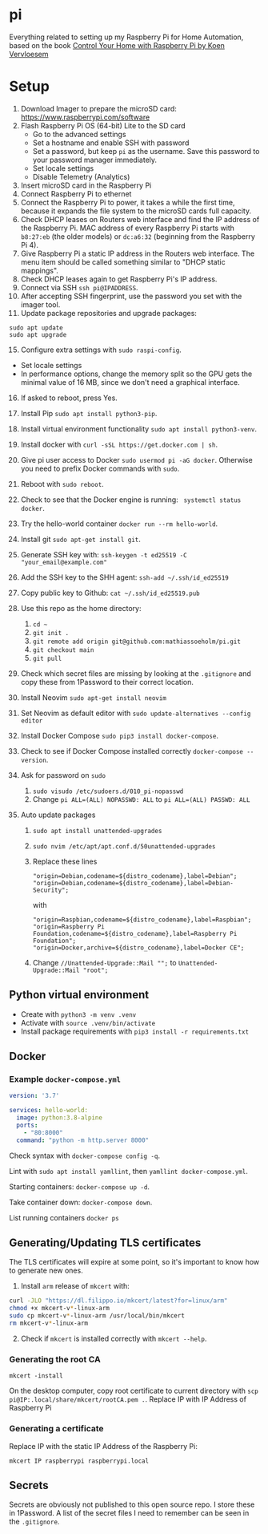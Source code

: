 # pi

Everything related to setting up my Raspberry Pi for Home Automation, based on the book [Control Your Home with Raspberry Pi by Koen Vervloesem](https://koen.vervloesem.eu/books/control-your-home-with-raspberry-pi/)

# Setup

1. Download Imager to prepare the microSD card: https://www.raspberrypi.com/software
2. Flash Raspberry Pi OS (64-bit) Lite to the SD card
   - Go to the advanced settings
   - Set a hostname and enable SSH with password
   - Set a password, but keep `pi` as the username. Save this password to your password manager immediately.
   - Set locale settings
   - Disable Telemetry (Analytics)
3. Insert microSD card in the Raspberry Pi
4. Connect Raspberry Pi to ethernet
5. Connect the Raspberry Pi to power, it takes a while the first time, because it expands the file system to the microSD cards full capacity.
6. Check DHCP leases on Routers web interface and find the IP address of the Raspberry Pi. MAC address of every Raspberry Pi starts with `b8:27:eb` (the older models) or `dc:a6:32` (beginning from the Raspberry Pi 4).
7. Give Raspberry Pi a static IP address in the Routers web interface. The menu item should be called something similar to "DHCP static mappings".
8. Check DHCP leases again to get Raspberry Pi's IP address.
9. Connect via SSH `ssh pi@IPADDRESS`.
10. After accepting SSH fingerprint, use the password you set with the imager tool.
11. Update package repositories and upgrade packages:

```
sudo apt update
sudo apt upgrade
```

15. Configure extra settings with `sudo raspi-config`.

- Set locale settings
- In performance options, change the memory split so the GPU gets the minimal value of 16 MB, since we don't need a graphical interface.

16. If asked to reboot, press Yes.
17. Install Pip `sudo apt install python3-pip`.
18. Install virtual environment functionality `sudo apt install python3-venv`.
19. Install docker with `curl -sSL https://get.docker.com | sh`.
20. Give pi user access to Docker `sudo usermod pi -aG docker`. Otherwise you need to prefix Docker commands with `sudo`.
21. Reboot with `sudo reboot`.
22. Check to see that the Docker engine is running: ` systemctl status docker`.
23. Try the hello-world container `docker run --rm hello-world`.
24. Install git `sudo apt-get install git`.
25. Generate SSH key with: `ssh-keygen -t ed25519 -C "your_email@example.com"`
26. Add the SSH key to the SHH agent: `ssh-add ~/.ssh/id_ed25519`
27. Copy public key to Github: `cat ~/.ssh/id_ed25519.pub`
28. Use this repo as the home directory:
    1.  `cd ~`
    2.  `git init .`
    3.  `git remote add origin git@github.com:mathiassoeholm/pi.git`
    4.  `git checkout main`
    5.  `git pull`
29. Check which secret files are missing by looking at the `.gitignore` and copy these from 1Password to their correct location.
30. Install Neovim `sudo apt-get install neovim`
31. Set Neovim as default editor with `sudo update-alternatives --config editor`
32. Install Docker Compose `sudo pip3 install docker-compose`.
33. Check to see if Docker Compose installed correctly `docker-compose --version`.
34. Ask for password on `sudo`
    1. `sudo visudo /etc/sudoers.d/010_pi-nopasswd`
    2. Change `pi ALL=(ALL) NOPASSWD: ALL` to `pi ALL=(ALL) PASSWD: ALL`
35. Auto update packages

    1.  `sudo apt install unattended-upgrades`
    2.  `sudo nvim /etc/apt/apt.conf.d/50unattended-upgrades`
    3.  Replace these lines

        ```
        "origin=Debian,codename=${distro_codename},label=Debian";
        "origin=Debian,codename=${distro_codename},label=Debian-Security";
        ```

        with

        ```
        "origin=Raspbian,codename=${distro_codename},label=Raspbian";
        "origin=Raspberry Pi Foundation,codename=${distro_codename},label=Raspberry Pi Foundation";
        "origin=Docker,archive=${distro_codename},label=Docker CE";
        ```

    4.  Change `//Unattended-Upgrade::Mail "";` to `Unattended-Upgrade::Mail "root";`

## Python virtual environment

- Create with `python3 -m venv .venv`
- Activate with `source .venv/bin/activate`
- Install package requirements with `pip3 install -r requirements.txt`

## Docker

### Example `docker-compose.yml`

```yml
version: '3.7'

services: hello-world:
  image: python:3.8-alpine
  ports:
    - "80:8000"
  command: "python -m http.server 8000"
```

Check syntax with `docker-compose config -q`.

Lint with `sudo apt install yamllint`, then `yamllint docker-compose.yml`.

Starting containers: `docker-compose up -d`.

Take container down: `docker-compose down`.

List running containers `docker ps`

## Generating/Updating TLS certificates

The TLS certificates will expire at some point, so it's important to know how to generate new ones.

1. Install `arm` release of `mkcert` with:

```sh
curl -JLO "https://dl.filippo.io/mkcert/latest?for=linux/arm"
chmod +x mkcert-v*-linux-arm
sudo cp mkcert-v*-linux-arm /usr/local/bin/mkcert
rm mkcert-v*-linux-arm
```

2. Check if `mkcert` is installed correctly with `mkcert --help`.

### Generating the root CA

```
mkcert -install
```

On the desktop computer, copy root certificate to current directory with `scp pi@IP:.local/share/mkcert/rootCA.pem .`. Replace IP with IP Address of Raspberry Pi

### Generating a certificate

Replace IP with the static IP Address of the Raspberry Pi:

```
mkcert IP raspberrypi raspberrypi.local
```

## Secrets

Secrets are obviously not published to this open source repo. I store these in 1Password. A list of the secret files I need to remember can be seen in the `.gitignore`.
